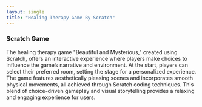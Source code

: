 ```yaml
---
layout: single
title: "Healing Therapy Game By Scratch"
---
```

### Scratch Game
The healing therapy game "Beautiful and Mysterious," created using Scratch, offers an interactive experience where players make choices to influence the game’s narrative and environment. At the start, players can select their preferred room, setting the stage for a personalized experience. The game features aesthetically pleasing scenes and incorporates smooth physical movements, all achieved through Scratch coding techniques. This blend of choice-driven gameplay and visual storytelling provides a relaxing and engaging experience for users.
